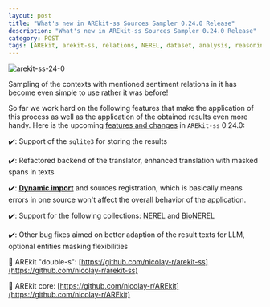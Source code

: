 ```yaml
---
layout: post
title: "What's new in AREkit-ss Sources Sampler 0.24.0 Release"
description: "What's new in AREkit-ss Sources Sampler 0.24.0 Release"
category: POST
tags: [AREkit, arekit-ss, relations, NEREL, dataset, analysis, reasoning, sampling]
---
```

![arekit-ss-24-0](https://github.com/nicolay-r/blog/assets/14871187/1e9a4372-6d26-4655-87ae-b82446a8cd3d)

Sampling of the contexts with mentioned sentiment relations in it has become even simple to use rather it was before! 

So far we work hard on the following features that make the application of this process as well as the application of the obtained results even more handy.
Here is the upcoming [features and changes](https://github.com/nicolay-r/arekit-ss/issues/53) in `AREkit-ss` 0.24.0:

✔️: Support of the `sqlite3` for storing the results

✔️: Refactored backend of the translator, enhanced translation with masked spans in texts

✔️: [**Dynamic import**](https://github.com/nicolay-r/arekit-ss/issues/62) and sources registration, which is basically means errors in one source won't affect the overall behavior of the application.

✔️: Support for the following collections: [NEREL](https://academic.oup.com/bioinformatics/article/39/4/btad161/7099619) and [BioNEREL](https://aclanthology.org/2021.ranlp-1.100/)

✔️: Other bug fixes aimed on better adaption of the result texts for LLM, optional entities masking flexibilities


🌟 AREkit "double-s": [https://github.com/nicolay-r/arekit-ss](https://github.com/nicolay-r/arekit-ss)

🌟 AREkit core: [https://github.com/nicolay-r/AREkit](https://github.com/nicolay-r/AREkit)
